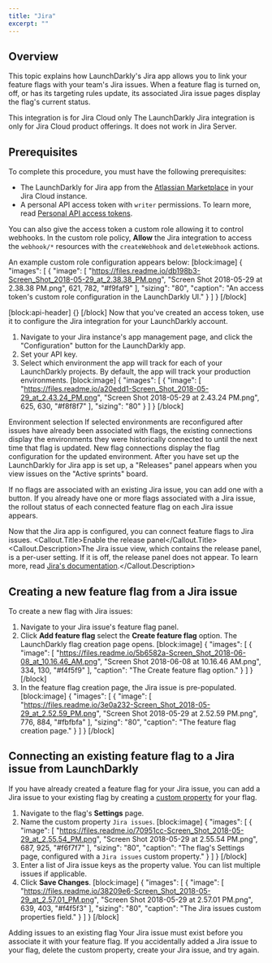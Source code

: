 ```yaml
---
title: "Jira"
excerpt: ""
---
```

## Overview
This topic explains how LaunchDarkly's Jira app allows you to link your feature flags with your team's Jira issues. When a feature flag is turned on, off, or has its targeting rules update, its associated Jira issue pages display the flag's current status.

<Callout intent="info">
   <Callout.Title>This integration is for Jira Cloud only</Callout.Title>
   <Callout.Description>The LaunchDarkly Jira integration is only for Jira Cloud product offerings. It does not work in Jira Server.
  </Callout.Description>
</Callout>

## Prerequisites
To complete this procedure, you must have the following prerequisites:

* The LaunchDarkly for Jira app from the [Atlassian Marketplace](https://marketplace.atlassian.com/apps/1219142/launchdarkly-for-jira?hosting=cloud&tab=overview) in your Jira Cloud instance.
* A personal API access token with `writer` permissions. To learn more, read [Personal API access tokens](./api-access-tokens). 

You can also give the access token a custom role allowing it to control webhooks. In the custom role policy, **Allow** the Jira integration to access the `webhook/*` resources with the `createWebhook` and `deleteWebhook` actions. 

An example custom role configuration appears below:
[block:image]
{
  "images": [
    {
      "image": [
        "https://files.readme.io/db198b3-Screen_Shot_2018-05-29_at_2.38.38_PM.png",
        "Screen Shot 2018-05-29 at 2.38.38 PM.png",
        621,
        782,
        "#f9faf9"
      ],
      "sizing": "80",
      "caption": "An access token's custom role configuration in the LaunchDarkly UI."
    }
  ]
}
[/block]

[block:api-header]
{}
[/block]
Now that you've created an access token, use it to configure the Jira integration for your LaunchDarkly account. 


1. Navigate to your Jira instance's app management page, and click the "Configuration" button for the LaunchDarkly app.
2. Set your API key. 
3. Select which environment the app will track for each of your LaunchDarkly projects. By default, the app will track your production environments.
[block:image]
{
  "images": [
    {
      "image": [
        "https://files.readme.io/a20edd1-Screen_Shot_2018-05-29_at_2.43.24_PM.png",
        "Screen Shot 2018-05-29 at 2.43.24 PM.png",
        625,
        630,
        "#f8f8f7"
      ],
      "sizing": "80"
    }
  ]
}
[/block]

<Callout intent="alert">
  <Callout.Title>Environment selection</Callout.Title>
   <Callout.Description>If selected environments are reconfigured after issues have already been associated with flags, the existing connections display the environments they were historically connected to until the next time that flag is updated. 
New flag connections display the flag configuration for the updated environment.</Callout.Description>
</Callout>
After you have set up the LaunchDarkly for Jira app is set up, a "Releases" panel appears when you view issues on the "Active sprints" board. 

If no flags are associated with an existing Jira issue, you can add one with a button. If you already have one or more flags associated with a Jira issue, the rollout status of each connected feature flag on each Jira issue appears.

Now that the Jira app is configured, you can connect feature flags to Jira issues.
<Callout intent="info">
  <Callout.Title>Enable the release panel</Callout.Title>
   <Callout.Description>The Jira issue view, which contains the release panel, is a per-user setting. If it is off, the release panel does not appear. 
To learn more, read [Jira's documentation](https://confluence.atlassian.com/jiracorecloud/the-new-jira-issue-view-938040503.html).</Callout.Description>
</Callout>

## Creating a new feature flag from a Jira issue
To create a new flag with Jira issues: 

1. Navigate to your Jira issue's feature flag panel.
2. Click **Add feature flag** select the **Create feature flag** option. The LaunchDarkly flag creation page opens.
[block:image]
{
  "images": [
    {
      "image": [
        "https://files.readme.io/5b6582a-Screen_Shot_2018-06-08_at_10.16.46_AM.png",
        "Screen Shot 2018-06-08 at 10.16.46 AM.png",
        334,
        130,
        "#f4f5f9"
      ],
      "caption": "The Create feature flag option."
    }
  ]
}
[/block]
3. In the feature flag creation page, the Jira issue is pre-populated.
[block:image]
{
  "images": [
    {
      "image": [
        "https://files.readme.io/3e0a232-Screen_Shot_2018-05-29_at_2.52.59_PM.png",
        "Screen Shot 2018-05-29 at 2.52.59 PM.png",
        776,
        884,
        "#fbfbfa"
      ],
      "sizing": "80",
      "caption": "The feature flag creation page."
    }
  ]
}
[/block]

## Connecting an existing feature flag to a Jira issue from LaunchDarkly
If you have already created a feature flag for your Jira issue, you can add a Jira issue to your existing flag by creating a [custom property](./custom-properties) for your flag.


1. Navigate to the flag's **Settings** page.
2. Name the custom property `Jira issues`.
[block:image]
{
  "images": [
    {
      "image": [
        "https://files.readme.io/70951cc-Screen_Shot_2018-05-29_at_2.55.54_PM.png",
        "Screen Shot 2018-05-29 at 2.55.54 PM.png",
        687,
        925,
        "#f6f7f7"
      ],
      "sizing": "80",
      "caption": "The flag's Settings page, configured with a `Jira issues` custom property."
    }
  ]
}
[/block]
3. Enter a list of Jira issue keys as the property value. You can list multiple issues if applicable.
4. Click **Save Changes**.
[block:image]
{
  "images": [
    {
      "image": [
        "https://files.readme.io/38209e6-Screen_Shot_2018-05-29_at_2.57.01_PM.png",
        "Screen Shot 2018-05-29 at 2.57.01 PM.png",
        639,
        403,
        "#f4f5f3"
      ],
      "sizing": "80",
      "caption": "The Jira issues custom properties field."
    }
  ]
}
[/block]

<Callout intent="alert">
<Callout.Title>Adding issues to an existing flag</Callout.Title>
   <Callout.Description>Your Jira issue must exist before you associate it with your feature flag. If you accidentally added a Jira issue to your flag, delete the custom property, create your Jira issue, and try again.
  </Callout.Description>
</Callout>